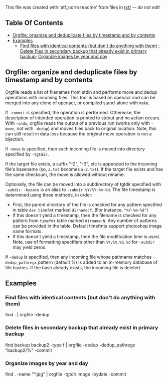 This file was created with 'atf_norm readme' from files in [txt/](txt/) -- *do not edit*

## Table Of Contents
   * [Orgfile: organize and deduplicate files by timestamp and by contents](#orgfile-organize-and-deduplicate-files-by-timestamp-and-by-contents)
   * [Examples](#examples)
      * [Find files with identical contents (but don't do anything with them)](#find-files-with-identical-contents--but-don-t-do-anything-with-them-)
; [Delete files in secondary backup that already exist in primary backup](#delete-files-in-secondary-backup-that-already-exist-in-primary-backup); [Organize images by year and day](#organize-images-by-year-and-day)

## Orgfile: organize and deduplicate files by timestamp and by contents

Orgfile reads a list of filenames from stdin and performs move and dedup operations with
incoming files. 
This tool is based on openacr and can be merged into any clone of openacr, or compiled stand-alone
with `make`.

If `-commit` is specified, the operation is performed. Otherwise, the description of intended
operation is printed to stdout and no action occurs.
With `-undo`, orgfile reads the output of a previous run (works only with `-move`, not with `-dedup`)
and moves files back to original location. Note, this can still result in data loss because the original move
operation is not a bijection.

If `-move` is specified, then each incoming file is moved into directory
specified by `-tgtdir`. 

If the target file exists, a suffix "-2", "-3", etc is appended 
to the incoming file's basename (so, `a.txt` becomes `a-2.txt`).
If the target file exists and has the same checksum, the move is allowed without rename.

Optionally, the file can be moved into a subdirectory of tgtdir specified with `-subdir`.
`-bydate` is an alias to `-subdir:%Y/%Y-%m-%d`. The file timestamp is determined 
using three methods, in order:
- First, the parent directory of the file is checked for any pattern specified in table `dev.timefmt` marked `dirname:Y`.
(For instance, `"%Y-%m-%d"`)
- If this doesn't yield a timestamp, then the filename is checked for any pattern from `timefmt` table marked `dirname:N`.
Any number of patterns can be provided in the table. Default timefmts support photoshop image name formats.
- If this doesn't yield a timestamp, then the file modification time is used.
Note, use of formatting specifiers other than `%Y,%m,%b,%d` for `-subdir` may
yield zeros.

If `-dedup` is specified, then any incoming file whose pathname matches `-dedup_pathregx` pattern (default %)
is added to an in-memory database of file hashes. If the hash already exists, the incoming file is deleted.

## Examples

### Find files with identical contents (but don't do anything with them)
find . | orgfile -dedup

### Delete files in secondary backup that already exist in primary backup
find backup backup2 -type f | orgfile -dedup -dedup_pathregx "backup2/%" -commit

### Organize images by year and day
find . -name "*.jpg" | orgfile -tgtdir image -bydate -commit

